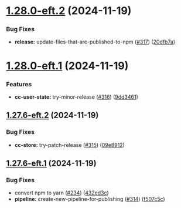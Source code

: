 # [1.28.0-eft.2](https://github.com/webex/widgets/compare/1.28.0-eft.1...1.28.0-eft.2) (2024-11-19)


### Bug Fixes

* **release:** update-files-that-are-published-to-npm ([#317](https://github.com/webex/widgets/issues/317)) ([20dfb7a](https://github.com/webex/widgets/commit/20dfb7a14c150fe3b15012ecdbf75050d87615d4))

# [1.28.0-eft.1](https://github.com/webex/widgets/compare/1.27.6-eft.2...1.28.0-eft.1) (2024-11-19)


### Features

* **cc-user-state:** try-minor-release ([#316](https://github.com/webex/widgets/issues/316)) ([9dd3461](https://github.com/webex/widgets/commit/9dd34613903651187d040240327f14792a3d882e))

## [1.27.6-eft.2](https://github.com/webex/widgets/compare/1.27.6-eft.1...1.27.6-eft.2) (2024-11-19)


### Bug Fixes

* **cc-store:** try-patch-release ([#315](https://github.com/webex/widgets/issues/315)) ([09e8912](https://github.com/webex/widgets/commit/09e89126c4570c6b4d8a28e9c94de40aa38f0c75))

## [1.27.6-eft.1](https://github.com/webex/widgets/compare/v1.27.5...1.27.6-eft.1) (2024-11-19)


### Bug Fixes

* convert npm to yarn ([#234](https://github.com/webex/widgets/issues/234)) ([432ed3c](https://github.com/webex/widgets/commit/432ed3cc1b2521f69cd9383cd0dbefad8f0a2eee))
* **pipeline:** create-new-pipeline-for-publishing ([#314](https://github.com/webex/widgets/issues/314)) ([f507c5c](https://github.com/webex/widgets/commit/f507c5c55f9a04c40889fa6fe4183748e3f906c2))

